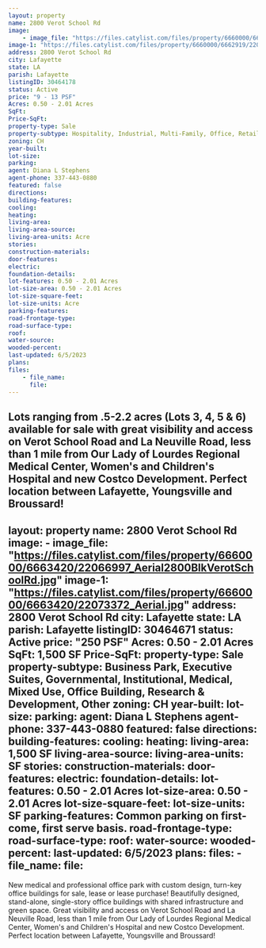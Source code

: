 ```yaml
---
layout: property
name: 2800 Verot School Rd
image:
    - image_file: "https://files.catylist.com/files/property/6660000/6662919/22066117_Aerial2800BlkVerotSchoolRd.jpg"
image-1: "https://files.catylist.com/files/property/6660000/6662919/22073383_Aerial.jpg"
address: 2800 Verot School Rd
city: Lafayette
state: LA
parish: Lafayette
listingID: 30464178
status: Active
price: "9 - 13 PSF"
Acres: 0.50 - 2.01 Acres
SqFt:
Price-SqFt:
property-type: Sale
property-subtype: Hospitality, Industrial, Multi-Family, Office, Retail, Retail-Pad, Self Storage, Other
zoning: CH
year-built:
lot-size:
parking:
agent: Diana L Stephens
agent-phone: 337-443-0880
featured: false
directions:
building-features:
cooling:
heating:
living-area:
living-area-source:
living-area-units: Acre
stories:
construction-materials:
door-features:
electric:
foundation-details:
lot-features: 0.50 - 2.01 Acres
lot-size-area: 0.50 - 2.01 Acres
lot-size-square-feet:
lot-size-units: Acre
parking-features:
road-frontage-type:
road-surface-type:
roof:
water-source:
wooded-percent:
last-updated: 6/5/2023
plans:
files:
    - file_name:
      file:
---
```

Lots ranging from .5-2.2 acres (Lots 3, 4, 5 &amp; 6) available for sale with great visibility and access on Verot School Road and La Neuville Road, less than 1 mile from Our Lady of Lourdes Regional Medical Center, Women's and Children's Hospital and new Costco Development. Perfect location between Lafayette, Youngsville and Broussard!
---
layout: property
name: 2800 Verot School Rd
image:
    - image_file: "https://files.catylist.com/files/property/6660000/6663420/22066997_Aerial2800BlkVerotSchoolRd.jpg"
image-1: "https://files.catylist.com/files/property/6660000/6663420/22073372_Aerial.jpg"
address: 2800 Verot School Rd
city: Lafayette
state: LA
parish: Lafayette
listingID: 30464671
status: Active
price: "250 PSF"
Acres: 0.50 - 2.01 Acres
SqFt: 1,500 SF
Price-SqFt:
property-type: Sale
property-subtype: Business Park, Executive Suites, Governmental, Institutional, Medical, Mixed Use, Office Building, Research &amp; Development, Other
zoning: CH
year-built:
lot-size:
parking:
agent: Diana L Stephens
agent-phone: 337-443-0880
featured: false
directions:
building-features:
cooling:
heating:
living-area: 1,500 SF
living-area-source:
living-area-units: SF
stories:
construction-materials:
door-features:
electric:
foundation-details:
lot-features: 0.50 - 2.01 Acres
lot-size-area: 0.50 - 2.01 Acres
lot-size-square-feet:
lot-size-units: SF
parking-features: Common parking on first-come, first serve basis.
road-frontage-type:
road-surface-type:
roof:
water-source:
wooded-percent:
last-updated: 6/5/2023
plans:
files:
    - file_name:
      file:
---
New medical and professional office park with custom design, turn-key office buildings for sale, lease or lease purchase! Beautifully designed, stand-alone, single-story office buildings with shared infrastructure and green space. Great visibility and access on Verot School Road and La Neuville Road, less than 1 mile from Our Lady of Lourdes Regional Medical Center, Women's and Children's Hospital and new Costco Development. Perfect location between Lafayette, Youngsville and Broussard!
